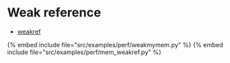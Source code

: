 # Weak reference

* [weakref](https://docs.python.org/library/weakref.html)

{% embed include file="src/examples/perf/weakmymem.py" %}
{% embed include file="src/examples/perf/mem_weakref.py" %}


